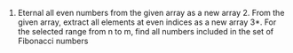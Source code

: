 1. Eternal all even numbers from the given array as a new array 2. From the given array, extract all elements at even indices as a new array
3*. For the selected range from n to m, find all numbers included in the set of Fibonacci numbers
